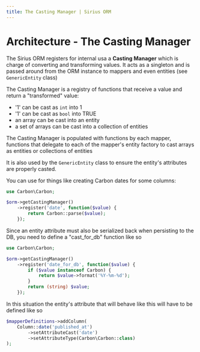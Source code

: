 ```yaml
---
title: The Casting Manager | Sirius ORM
---
```


# Architecture - The Casting Manager

The Sirius ORM registers for internal usa a **Casting Manager** which is charge of converting and transforming values. It acts as a singleton and is passed around from the ORM instance to mappers and even entities (see `GenericEntity` class)

The Casting Manager is a registry of functions that receive a value and return a "transformed" value:

- '1' can be cast as `int` into 1
- '1' can be cast as `bool` into TRUE
- an array can be cast into an entity
- a set of arrays can be cast into a collection of entities

The Casting Manager is populated with functions by each mapper, functions that delegate to each of the mapper's entity factory to cast arrays as entities or collections of entities

It is also used by the `GenericEntity` class to ensure the entity's attributes are properly casted.

You can use for things like creating Carbon dates for some columns:

```php
use Carbon\Carbon;

$orm->getCastingManager()
    ->register('date', function($value) {
        return Carbon::parse($value);
    });
```

Since an entity attribute must also be serialized back when persisting to the DB, you need to define a "cast_for_db" function like so
```php
use Carbon\Carbon;

$orm->getCastingManager()
    ->register('date_for_db', function($value) {
        if ($value instanceof Carbon) {
            return $value->format('%Y-%m-%d');
        }
        return (string) $value;
    });
```

In this situation the entity's attribute that will behave like this will have to be defined like so

```php
$mapperDefinitions->addColumn(
    Column::date('published_at')
        ->setAttributeCast('date')
        ->setAttributeType(Carbon\Carbon::class)
);
```
